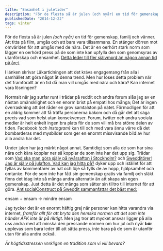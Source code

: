 ```yaml
---
title: "Ensamhet i juletider"
description: "För de flesta så är julen (och nyår) en tid för gemenskap, familj och vänner. Att titta på film, umgås och att bara vara tillsammans. En…"
publishedDate: "2014-12-22"
tags: vinter
---
```


För de flesta så är julen _(och nyår)_ en tid för gemenskap, familj och vänner. Att titta på film, umgås och att bara vara tillsammans. En stänger dörren mot omvärlden för att umgås med de nära. Det är en oerhört stark norm som lägger en oerhörd press på de som inte kan upfylla den som genomsyras av utanförskap och ensamhet. [Detta leder till fler självmord än någon annan tid på året](http://ltarkiv.lakartidningen.se/1999/temp/pda20430.pdf).

I länken skrivar Läkartidningen att det krävs engagemang från alla i samhället att göra något åt denna trend. Men hur löses detta problem när det framförallt är en tid då man vill umgås med nära och kära? Kan internet vara lösningen?

Normalt när jag surfar runt i trådar på reddit och andra forum slås jag av en nästan omänsklighet och en enorm brist på empati hos många; Det är ingen överraskning att det råder en grov samtalston på nätet. Förmodligen för att en aldrig kommer att få träffa personerna bakom och då går det att säga precis vad som helst utan konsekvenser. Forum, twitter och andra sociala medier är helt enkelt ingen bra plats för de som vill må bra större delen av tiden. Facebook _(och Instagram)_ kan till och med vara ännu värre då det bombarderas med mysbilder som ger en enormt missvisande bild av hur alla andra har det.

Under julen har jag märkt något annat. Samtidigt som alla de som har sina nära och kära kopplar ner så kopplar de som inte har det upp sig. Trådar som [Vad ska man göra själv på nyårsafton i Stockholm?](http://www.reddit.com/r/sweden/comments/2q05xv/vad_ska_man_g%C3%B6ra_sj%C3%A4lv_p%C3%A5_ny%C3%A5rsafton_i_stockholm/) och [Swedditörer! Jag är själv på julafton. Vad kan jag hitta på?](http://www.reddit.com/r/sweden/comments/2pvlcd/sweddit%C3%B6rer_jag_%C3%A4r_sj%C3%A4lv_p%C3%A5_julafton_vad_kan_jag/) dyker upp och istället för att fyllas av kommentarer av hat och löje så fylls de av hopp, hjälpsamhet och omtanke. För de som inte har fått sin gemenskap gratis via familj och släkt finns det idag inte så många andra alternativ än att skapa sin egen gemenskap. Just detta är det många som sätter sin tilltro till internet för att göra. [AntisocialConstruct på Sweddit sammanfattar det bäst med:](http://www.reddit.com/r/sweden/comments/2q05xv/vad_ska_man_g%C3%B6ra_sj%C3%A4lv_p%C3%A5_ny%C3%A5rsafton_i_stockholm/cn1lyrq)

ensam + ensam → mindre ensam

Jag tycker det är en enormt häftig grej när personer kan hitta varandra via internet, _framför allt för att bryta den hemska normen att det som inte händer AFK inte är på riktigt_. Men jag tror att mycket ansvar ligger på alla oss andra med att minska den pressande normen om hur jul och nyår **bör** upplevas som bara leder till att sätta press, inte bara på de som är utanför utan för alla andra också.

_Är högtidsstressen verkligen en tradition som vi vill bevara?_
